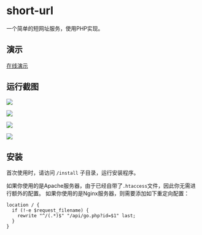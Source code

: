 # short-url
一个简单的短网址服务，使用PHP实现。

## 演示
[在线演示](https://go.caoj.org/)

## 运行截图
![](https://i.imgur.com/HJAByMz.png)

![](https://i.imgur.com/oY2HCP3.png)

![](https://i.imgur.com/l8ajtCT.png)

![](https://i.imgur.com/oIuCWTH.png)


## 安装
首次使用时，请访问 `/install` 子目录，运行安装程序。

如果你使用的是Apache服务器，由于已经自带了`.htaccess`文件，因此你无需进行额外的配置。
如果你使用的是Nginx服务器，则需要添加如下重定向配置：

```nginx
location / {
  if (!-e $request_filename) {
    rewrite "^/(.*)$" "/api/go.php?id=$1" last;
  }
}
```